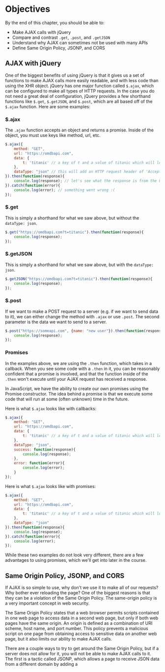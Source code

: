 # Objectives

By the end of this chapter, you should be able to:

- Make AJAX calls with jQuery
- Compare and contrast `.get`, `.post`, and `.getJSON`
- Understand why AJAX can sometimes not be used with many APIs
- Define Same Origin Policy, JSONP, and CORS

## AJAX with jQuery

One of the biggest benefits of using jQuery is that it gives us a set of functions to make AJAX calls more easily readable, and with less code than using the XHR object. jQuery has one major function called `$.ajax`, which can be configured to make all types of HTTP requests. In the case you do not need a great deal of configuration, jQuery provides a few shorthand functions like `$.get`, `$.getJSON`, and `$.post`, which are all based off of the `$.ajax` function. Here are some examples:

### $.ajax

The `.ajax` function accepts an object and returns a promise. Inside of the object, you must use keys like method, url, etc.

```javascript
$.ajax({
    method: "GET",
    url: "https://omdbapi.com",
    data: {
        t: 'titanic' // a key of t and a value of titanic which will look like ?t=titanic
    },
    dataType: "json" // this will add an HTTP request header of 'Accept': 'application/json'
}).then(function(response){
    console.log(response); // let's see what the response is from the OMDB API!
}).catch(function(error){
    console.log(error); // something went wrong :(
});
```

### $.get

This is simply a shorthand for what we saw above, but without the `dataType: json`.

```javascript
$.get("https://omdbapi.com?t=titanic").then(function(response){
    console.log(response);
});
```

### $.getJSON

This is simply a shorthand for what we saw above, but with the `dataType: json`.

```javascript
$.getJSON("https://omdbapi.com?t=titanic").then(function(response){
    console.log(response);
});
```

### $.post

If we want to make a POST request to a server (e.g. if we want to send data to it), we can either change the method with `.ajax` or use `.post`. The second parameter is the data we want to send to a server.

```javascript
$.post("https://someapi.com", {name: "new user"}).then(function(response){
    console.log(response);
});
```

### Promises

In the examples above, we are using the `.then` function, which takes in a callback. When you see some code with a `.then` in it, you can be reasonably confident that a promise is involved, and that the function inside of the `.then` won't execute until your AJAX request has received a response.

In JavaScript, we have the ability to create our own promises using the Promise constructor. The idea behind a promise is that we execute some code that will run at some (often unknown) time in the future.

Here is what `$.ajax` looks like with callbacks:

```javascript
$.ajax({
    method: "GET",
    url: "https://omdbapi.com",
    data: {
        t: 'titanic' // a key of t and a value of titanic which will look like ?t=titanic
    },
    dataType: "json",
    success: function(response){
        console.log(response);
    },
    error: function(error){
        console.log(error);
    }
});
```

Here is what `$.ajax` looks like with promises:

```javascript
$.ajax({
    method: "GET",
    url: "https://omdbapi.com",
    data: {
        t: 'titanic' // a key of t and a value of titanic which will look like ?t=titanic
    },
    dataType: "json"
}).then(function(response){
    console.log(response);
}).catch(function(error){
    console.log(error);
});
```

While these two examples do not look very different, there are a few advantages to using promises, which we'll get into later in the course.

## Same Origin Policy, JSONP, and CORS

If AJAX is so simple to use, why don't we use it to make all of our requests? Why bother ever reloading the page? One of the biggest reasons is that they can be a violation of the Same Origin Policy. The same-origin policy is a very important concept in web security.

The Same Origin Policy states that a web browser permits scripts contained in one web page to access data in a second web page, but only if both web pages have the same origin. An origin is defined as a combination of URI scheme, host name, and port number. This policy prevents a malicious script on one page from obtaining access to sensitive data on another web page, but it also limits our ability to make AJAX calls.

There are a couple ways to try to get around the Same Origin Policy, but if a server does not allow for it, you will not be able to make AJAX calls to it. The first is a tactic called JSONP, which allows a page to receive JSON data from a different domain by adding a <script> element to the page which loads a JSON response with a callback from a different domain.

JSONP is a bit of a hack, but it does work with some APIs and is easy to configure with jQuery. Here is an example of the iTunes lookup API that can use JSONP. If you want to test this code, put it in the Chrome console on a website that already had jQuery loaded (e.g. https://jquery.org).

```javascript
$.ajax({
    url: "https://itunes.apple.com/us/lookup?id=995535015"
}).then(function(data) {
    console.log(data)
});

// XMLHttpRequest cannot load https://itunes.apple.com/us/lookup?id=995535015. No 'Access-Control-Allow-Origin' header is present on the requested resource. Origin 'https://jquery.org' is therefore not allowed access.

$.ajax({
    url: "https://itunes.apple.com/us/lookup?id=995535015",
    jsonp: "callback",
    dataType: "jsonp"
}).then(function(data) {
    console.log(data)
});

// Works great!
```

Now let's take a look at the error message when you don't use JSONP:

"XMLHttpRequest cannot load https://itunes.apple.com/us/lookup?id=995535015. No 'Access-Control-Allow-Origin' header is present on the requested resource. Origin 'https://jquery.org' is therefore not allowed access."

What this error message is telling us is that here no header for Access-Control-Allow-Origin. This header enables a technology called CORS.

Some servers will enable Cross-origin resource sharing, or CORS, so that anyone can request resources from that server. If the server responds with a header for Access-Control-Allow-Origin and the value of the header contains the origin where the request is coming from, then it will allow JavaScript to be run!

You can read more about CORS [here](https://developer.mozilla.org/en-US/docs/Web/HTTP/CORS).

However, many APIs do not enable CORS, which can make using AJAX unfeasible, and JSONP will

 not work as well. This is especially true when these APIs contain secure or sensitive information. In these cases, if you want to make an AJAX request, you'd probably need to make one to one of your own servers, which could then make a request to the server you're interested in.

When you're ready, move on to AJAX Exercises.